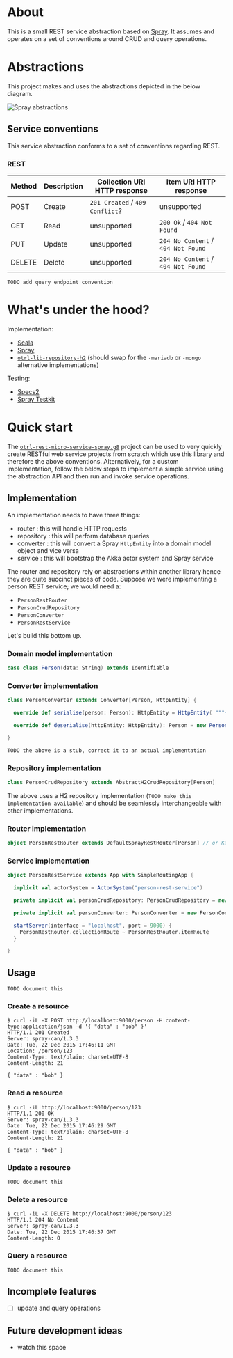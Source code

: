 # About

This is a small REST service abstraction based on [Spray](http://spray.io/). It assumes and operates on a set of conventions around CRUD and query operations.

# Abstractions

This project makes and uses the abstractions depicted in the below diagram.

![Spray abstractions](https://cloud.githubusercontent.com/assets/4981314/12087767/9921a146-b2cd-11e5-8831-d9afde9dd614.jpg)

## Service conventions

This service abstraction conforms to a set of conventions regarding REST.

### REST

| Method | Description | Collection URI HTTP response       | Item URI HTTP response             |
|--------|-------------|------------------------------------|------------------------------------|
| POST   | Create      | `201 Created` / `409 Conflict`?    | unsupported                        |
| GET    | Read        | unsupported                        | `200 Ok` / `404 Not Found`         |
| PUT    | Update      | unsupported                        | `204 No Content` / `404 Not Found` |
| DELETE | Delete      | unsupported                        | `204 No Content` / `404 Not Found` |

    TODO add query endpoint convention

# What's under the hood?

Implementation:

- [Scala](http://www.scala-lang.org/)
- [Spray](http://spray.io/)
- [`otrl-lib-repository-h2`](https://github.com/otrl/otrl-lib-repository-h2) (should swap for the `-mariadb` or `-mongo` alternative implementations)

Testing:

- [Specs2](https://etorreborre.github.io/specs2/)
- [Spray Testkit](http://spray.io/documentation/1.2.2/spray-testkit/)

# Quick start

The [`otrl-rest-micro-service-spray.g8`](https://github.com/otrl/otrl-rest-micro-service-spray.g8) project can be used to very quickly create RESTful web service projects from scratch which use this library and therefore the above conventions. Alternatively, for a custom implementation, follow the below steps to implement a simple service using the abstraction API and then run and invoke service operations.

## Implementation

An implementation needs to have three things:

- router : this will handle HTTP requests
- repository : this will perform database queries
- converter : this will convert a Spray `HttpEntity` into a domain model object and vice versa
- service : this will bootstrap the Akka actor system and Spray service 

The router and repository rely on abstractions within another library hence they are quite succinct pieces of code. Suppose we were implementing a person REST service; we would need a:

- `PersonRestRouter`
- `PersonCrudRepository`
- `PersonConverter`
- `PersonRestService`

Let's build this bottom up.

### Domain model implementation
```scala
case class Person(data: String) extends Identifiable
```

### Converter implementation
```scala
class PersonConverter extends Converter[Person, HttpEntity] {

  override def serialise(person: Person): HttpEntity = HttpEntity( """{ "data" : "value" } """)

  override def deserialise(httpEntity: HttpEntity): Person = new Person("value")

}
```
    TODO the above is a stub, correct it to an actual implementation

### Repository implementation
```scala
class PersonCrudRepository extends AbstractH2CrudRepository[Person]
```
The above uses a H2 repository implementation (`TODO make this implementation available`) and should be seamlessly interchangeable with other implementations.
    
### Router implementation
```scala
object PersonRestRouter extends DefaultSprayRestRouter[Person] // or KamonSprayRestRouter[Person]
```
### Service implementation
```scala
object PersonRestService extends App with SimpleRoutingApp {

  implicit val actorSystem = ActorSystem("person-rest-service")

  private implicit val personCrudRepository: PersonCrudRepository = new PersonCrudRepository

  private implicit val personConverter: PersonConverter = new PersonConverter

  startServer(interface = "localhost", port = 9000) {
    PersonRestRouter.collectionRoute ~ PersonRestRouter.itemRoute
  }

}
```
## Usage

    TODO document this

### Create a resource
```
$ curl -iL -X POST http://localhost:9000/person -H content-type:application/json -d '{ "data" : "bob" }'
HTTP/1.1 201 Created
Server: spray-can/1.3.3
Date: Tue, 22 Dec 2015 17:46:11 GMT
Location: /person/123
Content-Type: text/plain; charset=UTF-8
Content-Length: 21

{ "data" : "bob" }
```
    
### Read a resource    
```
$ curl -iL http://localhost:9000/person/123
HTTP/1.1 200 OK
Server: spray-can/1.3.3
Date: Tue, 22 Dec 2015 17:46:29 GMT
Content-Type: text/plain; charset=UTF-8
Content-Length: 21

{ "data" : "bob" }
```

### Update a resource
    
    TODO document this

### Delete a resource 
```
$ curl -iL -X DELETE http://localhost:9000/person/123
HTTP/1.1 204 No Content
Server: spray-can/1.3.3
Date: Tue, 22 Dec 2015 17:46:37 GMT
Content-Length: 0
```

### Query a resource
    
    TODO document this

## Incomplete features

- [ ] update and query operations

## Future development ideas

- watch this space

